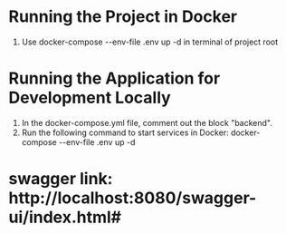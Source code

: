 # Running the Project in Docker
1. Use docker-compose --env-file .env up -d in terminal of project root

# Running the Application for Development Locally
1. In the docker-compose.yml file, comment out the block "backend".
2. Run the following command to start services in Docker: docker-compose --env-file .env up -d

# swagger link: http://localhost:8080/swagger-ui/index.html# 
